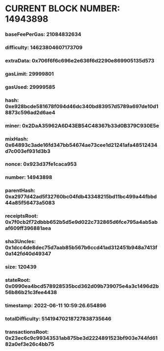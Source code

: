 # CURRENT BLOCK NUMBER: 14943898

### baseFeePerGas: 21084832634
### difficulty: 14623804607173709
### extraData: 0x706f6f6c696e2e636f6d2290e869905135d573
### gasLimit: 29999801
### gasUsed: 29999585
### hash: 0xe928bcde581678f094d46dc340bd83957d5789a697de10d18873c596ad2d6ae4
### miner: 0x2DaA35962A6D43EB54C48367b33d0B379C930E5e
### mixHash: 0x64893c3ade16fd347bb54674ae73cee1d21241afa48512434d7c003ef931d3b3
### nonce: 0x923d37fe1caca953
### number: 14943898
### parentHash: 0xa2977d42ad5f32760bc04fdb43348215bd11bc499a44fbbd44a85f56473a5083
### receiptsRoot: 0x7f0cb2f72dbbb652b5d5e9d022c732865d6fce795a4ab5abaf609ff396881aea
### sha3Uncles: 0x1dcc4de8dec75d7aab85b567b6ccd41ad312451b948a7413f0a142fd40d49347
### size: 120439
### stateRoot: 0x0990ea4bcd578928535bcd362d09b739075e4a3c1496d2b56b86b21c3fee4438
### timestamp: 2022-06-11 10:59:26.654896
### totalDifficulty: 51419470218727838735646
### transactionsRoot: 0x23ec6c9c99343531ab875be3d2224891523bf903e744fd6182a0ef3e26c4bb75
